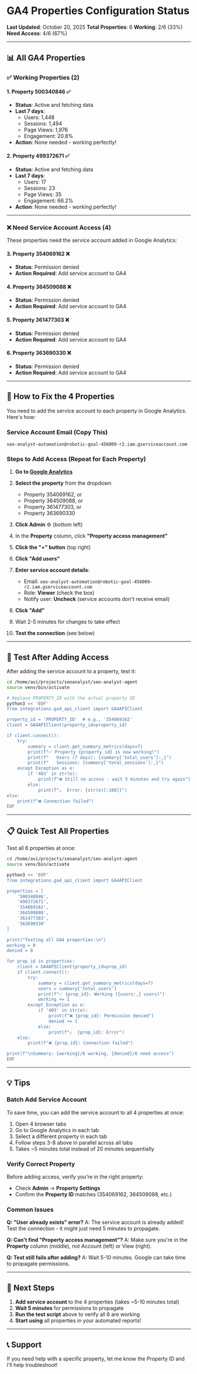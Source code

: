# GA4 Properties Configuration Status

**Last Updated**: October 20, 2025
**Total Properties**: 6
**Working**: 2/6 (33%)
**Need Access**: 4/6 (67%)

---

## 📊 All GA4 Properties

### ✅ Working Properties (2)

#### 1. Property 500340846 ✅
- **Status**: Active and fetching data
- **Last 7 days**:
  - Users: 1,448
  - Sessions: 1,494
  - Page Views: 1,976
  - Engagement: 20.8%
- **Action**: None needed - working perfectly!

#### 2. Property 499372671 ✅
- **Status**: Active and fetching data
- **Last 7 days**:
  - Users: 17
  - Sessions: 23
  - Page Views: 35
  - Engagement: 66.2%
- **Action**: None needed - working perfectly!

---

### ❌ Need Service Account Access (4)

These properties need the service account added in Google Analytics:

#### 3. Property 354069162 ❌
- **Status**: Permission denied
- **Action Required**: Add service account to GA4

#### 4. Property 364509088 ❌
- **Status**: Permission denied
- **Action Required**: Add service account to GA4

#### 5. Property 361477303 ❌
- **Status**: Permission denied
- **Action Required**: Add service account to GA4

#### 6. Property 363690330 ❌
- **Status**: Permission denied
- **Action Required**: Add service account to GA4

---

## 🔧 How to Fix the 4 Properties

You need to add the service account to each property in Google Analytics. Here's how:

### Service Account Email (Copy This)
```
seo-analyst-automation@robotic-goal-456009-r2.iam.gserviceaccount.com
```

### Steps to Add Access (Repeat for Each Property)

1. **Go to [Google Analytics](https://analytics.google.com/)**

2. **Select the property** from the dropdown
   - Property 354069162, or
   - Property 364509088, or
   - Property 361477303, or
   - Property 363690330

3. **Click Admin** ⚙️ (bottom left)

4. In the **Property** column, click **"Property access management"**

5. **Click the "+" button** (top right)

6. **Click "Add users"**

7. **Enter service account details**:
   - Email: `seo-analyst-automation@robotic-goal-456009-r2.iam.gserviceaccount.com`
   - Role: **Viewer** (check the box)
   - Notify user: **Uncheck** (service accounts don't receive email)

8. **Click "Add"**

9. Wait 2-5 minutes for changes to take effect

10. **Test the connection** (see below)

---

## 🧪 Test After Adding Access

After adding the service account to a property, test it:

```bash
cd /home/avi/projects/seoanalyst/seo-analyst-agent
source venv/bin/activate

# Replace PROPERTY_ID with the actual property ID
python3 << 'EOF'
from integrations.ga4_api_client import GA4APIClient

property_id = 'PROPERTY_ID'  # e.g., '354069162'
client = GA4APIClient(property_id=property_id)

if client.connect():
    try:
        summary = client.get_summary_metrics(days=7)
        print(f"✅ Property {property_id} is now working!")
        print(f"   Users (7 days): {summary['total_users']:,}")
        print(f"   Sessions: {summary['total_sessions']:,}")
    except Exception as e:
        if '403' in str(e):
            print(f"❌ Still no access - wait 5 minutes and try again")
        else:
            print(f"⚠️  Error: {str(e)[:100]}")
else:
    print(f"❌ Connection failed")
EOF
```

---

## 📋 Quick Test All Properties

Test all 6 properties at once:

```bash
cd /home/avi/projects/seoanalyst/seo-analyst-agent
source venv/bin/activate

python3 << 'EOF'
from integrations.ga4_api_client import GA4APIClient

properties = [
    '500340846',
    '499372671',
    '354069162',
    '364509088',
    '361477303',
    '363690330'
]

print("Testing all GA4 properties:\n")
working = 0
denied = 0

for prop_id in properties:
    client = GA4APIClient(property_id=prop_id)
    if client.connect():
        try:
            summary = client.get_summary_metrics(days=7)
            users = summary['total_users']
            print(f"✅ {prop_id}: Working ({users:,} users)")
            working += 1
        except Exception as e:
            if '403' in str(e):
                print(f"❌ {prop_id}: Permission denied")
                denied += 1
            else:
                print(f"⚠️  {prop_id}: Error")
    else:
        print(f"❌ {prop_id}: Connection failed")

print(f"\nSummary: {working}/6 working, {denied}/6 need access")
EOF
```

---

## 💡 Tips

### Batch Add Service Account
To save time, you can add the service account to all 4 properties at once:

1. Open 4 browser tabs
2. Go to Google Analytics in each tab
3. Select a different property in each tab
4. Follow steps 3-8 above in parallel across all tabs
5. Takes ~5 minutes total instead of 20 minutes sequentially

### Verify Correct Property
Before adding access, verify you're in the right property:
- Check **Admin** → **Property Settings**
- Confirm the **Property ID** matches (354069162, 364509088, etc.)

### Common Issues

**Q: "User already exists" error?**
A: The service account is already added! Test the connection - it might just need 5 minutes to propagate.

**Q: Can't find "Property access management"?**
A: Make sure you're in the **Property** column (middle), not Account (left) or View (right).

**Q: Test still fails after adding?**
A: Wait 5-10 minutes. Google can take time to propagate permissions.

---

## 🎯 Next Steps

1. **Add service account** to the 4 properties (takes ~5-10 minutes total)
2. **Wait 5 minutes** for permissions to propagate
3. **Run the test script** above to verify all 6 are working
4. **Start using** all properties in your automated reports!

---

## 📞 Support

If you need help with a specific property, let me know the Property ID and I'll help troubleshoot!

